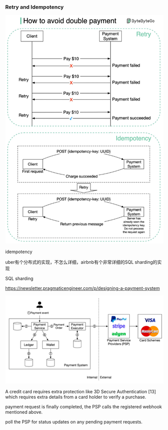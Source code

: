 ### Retry and Idempotency

![](../pics/payment.jpeg)

idempotency

 uber有个分布式的实现，不怎么详细，airbnb有个非常详细的SQL sharding的实现

SQL sharding

https://newsletter.pragmaticengineer.com/p/designing-a-payment-system

![](../pics/payment.webp)


A credit card requires extra protection like 3D Secure Authentication [13] which requires extra details from a card holder to verify a purchase.

payment request is finally completed, the PSP calls the registered webhook mentioned above.

poll the PSP for status updates on any pending payment requests. 
